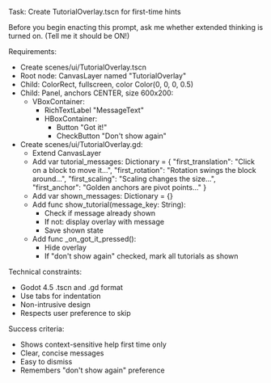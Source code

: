 Task: Create TutorialOverlay.tscn for first-time hints

Before you begin enacting this prompt, ask me whether extended thinking is turned on.  (Tell me it should be ON!)


Requirements:
- Create scenes/ui/TutorialOverlay.tscn
- Root node: CanvasLayer named "TutorialOverlay"
- Child: ColorRect, fullscreen, color Color(0, 0, 0, 0.5)
- Child: Panel, anchors CENTER, size 600x200:
  - VBoxContainer:
	- RichTextLabel "MessageText"
	- HBoxContainer:
	  - Button "Got it!"
	  - CheckButton "Don't show again"
- Create scenes/ui/TutorialOverlay.gd:
  - Extend CanvasLayer
  - Add var tutorial_messages: Dictionary = {
	"first_translation": "Click on a block to move it...",
	"first_rotation": "Rotation swings the block around...",
	"first_scaling": "Scaling changes the size...",
	"first_anchor": "Golden anchors are pivot points..."
  }
  - Add var shown_messages: Dictionary = {}
  - Add func show_tutorial(message_key: String):
	- Check if message already shown
	- If not: display overlay with message
	- Save shown state
  - Add func _on_got_it_pressed():
	- Hide overlay
	- If "don't show again" checked, mark all tutorials as shown

Technical constraints:
- Godot 4.5 .tscn and .gd format
- Use tabs for indentation
- Non-intrusive design
- Respects user preference to skip

Success criteria:
- Shows context-sensitive help first time only
- Clear, concise messages
- Easy to dismiss
- Remembers "don't show again" preference
